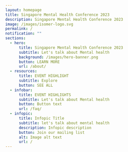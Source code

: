 ```yaml
---
layout: homepage
title: Singapore Mental Health Conference 2023
description: Singapore Mental Health Conference 2023
image: /images/isomer-logo.svg
permalink: /
notification: ""
sections:
  - hero:
      title: Singapore Mental Health Conference 2023
      subtitle: Let's talk about Mental health
      background: /images/hero-banner.png
      button: LEARN MORE
      url: /about/
  - resources:
      title: EVENT HIGHLIGHT
      subtitle: Explore
      button: SEE ALL
  - infobar:
      title: EVENT HIGHLIGHTS
      subtitle: Let's talk about Mental health
      button: Button text
      url: /faq/
  - infopic:
      title: Infopic Title
      subtitle: let's talk about mental health
      description: Infopic description
      button: Join our mailing list
      alt: Image alt text
      url: /
---
```

